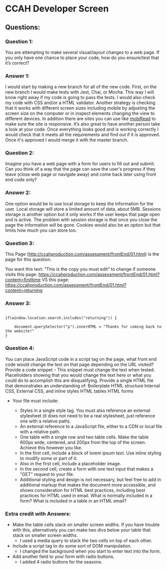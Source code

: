 # CCAH Developer Screen

## Questions:

### Question 1:
You are attempting to make several visual/layout changes to a web page. If you only have one chance to place your code, how do you ensure/test that it’s correct?

### Answer 1:
I would start by making a new branch for all of the new code.  First, on the new branch I would make tests with Jest, Chai, or Mocha.  This way I will know right away if my code is going to pass the tests.  I would also check my code with CSS and/or a HTML validator. Another strategy is checking that it works with different screen sizes including mobile by adjusting the screen size on the computer or in inspect elements changing the view to different devices.  In addition there are sites you can use like [mobiRead](https://ready.mobi/) to make sure the site is responsive.  It’s also great to have another person take a look at your code.  Once everything looks good and is working correctly I would check that it meets all the requirements and find out if it is approved.  Once it's approved I would merge it with the master branch.   

### Question 2:
Imagine you have a web page with a form for users to fill out and submit. Can you think of a way that the page can save the user's progress if they leave (close web page or navigate away) and come back later using front end code only?

### Answer 2:
One option would be to use local storage to keep the information for the user.  Local storage will store a limited amount of data, about 5MB. Sessions storage is another option but it only works if the user keeps that page open and is active.  The problem with session storage is that once you close the page the information will be gone.  Cookies would also be an option but that limits how much you can store too.  
 
### Question 3:
This Page (http://ccahproduction.com/assessment/frontEnd/01.html) is the page for this question.
 
You want this text: “This is the copy you must edit” to change if someone visits this page: https://ccahproduction.com/assessment/frontEnd/01.html?content=firsttime 
VS this page: https://ccahproduction.com/assessment/frontEnd/01.html?content=returning 

### Answer 3:

```

if(window.location.search.includes("returning")) {
    
    document.querySelector("p").innerHTML = "Thanks for coming back to the website!"
}

```

### Question 4:
 
You can place JavaScript code in a script tag on the page, what front end code would change the text on that page depending on the URL visited? 
Provide a code snippet – This snippet must change the text when tested. Placeholders showing that you would change the text here or what you could do to accomplish this are disqualifying.
Provide a single HTML file that demonstrates an understanding of:
Boilerplate HTML structure
Internal CSS, External CSS, and inline styles
HTML tables
HTML forms

- Your file must include:

    - Styles in a single style tag. You must also reference an external stylesheet (it does not need to be a real stylesheet, just reference one with a relative path). 
    - An external reference to a JavaScript file, either to a CDN or local file with a relative path.
    - One table with a single row and two table cells. Make the table 600px wide, centered, and 200px from the top of the screen. Achieve this however you like.
    - In the first cell, include a block of lorem ipsum text. Use inline styling to modify some or part of it.
    - Also in the first cell, include a placeholder image.
    - In the second cell, create a form with one text input that makes a "GET" request to your file.
    - Additional styling and design is not necessary, but feel free to add in additional markup that makes the document more accessible, and shows consideration for HTML best practices, including best practices for HTML used in email. What is normally included in a form? What is included in a table in an HTML email?

### Extra credit with Answers:

- Make the table cells stack on smaller screen widths. If you have trouble with this, alternatively you can make two divs below your table that stack on smaller screen widths.
    - I used a media query to stack the two cells on top of each other.  
- Include a script tag to do some sort of DOM manipulation.
    - I changed the background when you start to enter text into the form. 
- Add another field to your form with radio buttons.
    - I added 4 radio buttons for the seasons.
